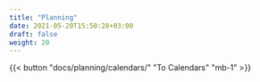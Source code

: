 ```yaml
---
title: "Planning"
date: 2021-05-20T15:50:28+03:00
draft: false
weight: 20
---
```


{{< button "docs/planning/calendars/" "To Calendars" "mb-1" >}}